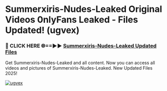 # Summerxiris-Nudes-Leaked Original Videos 0nlyFans Leaked - Files Updated! (ugvex)

<h3>🔴 CLICK HERE 🌐==►► <a href="https://tinyurl.com/4mcuefdz" rel="nofollow">Summerxiris-Nudes-Leaked Updated Files</a></h3>

Get Summerxiris-Nudes-Leaked and all content. Now you can access all videos and pictures of Summerxiris-Nudes-Leaked. New Updated Files 2025!

[![ugvex](https://i.imgur.com/StAQSOY.gif)](https://tinyurl.com/4mcuefdz)
